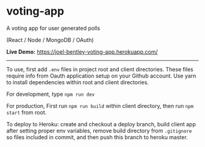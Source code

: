 # voting-app
A voting app for user generated polls

(React / Node / MongoDB / OAuth)

**Live Demo:** https://joel-bentley-voting-app.herokuapp.com/

---

To use, first add `.env` files in project root and client directories. These files require info from Oauth application setup on your Github account.
Use yarn to install dependencies within root and client directories.

For development, type `npm run dev`

For production, First run `npm run build` within client directory, then run `npm start` from root.

To deploy to Heroku: create and checkout a deploy branch, build client app after setting proper env variables, remove build directory from `.gitignore` so files included in commit, and then push this branch to heroku master.
